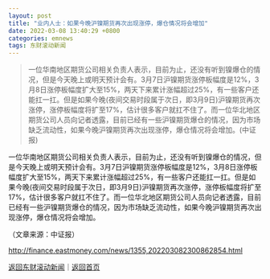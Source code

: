 ```yaml
---
layout: post
title: "业内人士：如果今晚沪镍期货再次出现涨停，爆仓情况将会增加"
date: 2022-03-08 13:40:29 +0800
categories: emnews
tags: 东财滚动新闻
---
```

> 一位华南地区期货公司相关负责人表示，目前为止，还没有听到镍爆仓的情况，但是今天晚上或明天预计会有。3月7日沪镍期货涨停板幅度是12%，3月8日涨停板幅度扩大至15%，两天下来累计涨幅超过25%，有一些客户还能扛一扛。但是如果今晚(夜间交易时段属于次日，即3月9日)沪镍期货再次涨停，涨停板幅度将扩至17%，估计很多客户就扛不住了。而一位华北地区期货公司人员向记者透露，目前已经有一些沪镍期货爆仓的情况，因为市场缺乏流动性，如果今晚沪镍期货再次出现涨停，爆仓情况将会增加。(中证报)

<p>一位华南地区期货公司相关负责人表示，目前为止，还没有听到镍爆仓的情况，但是今天晚上或明天预计会有。3月7日沪镍期货涨停板幅度是12%，3月8日涨停板幅度扩大至15%，两天下来累计涨幅超过25%，有一些客户还能扛一扛。但是如果今晚(夜间交易时段属于次日，即3月9日)沪镍期货再次涨停，涨停板幅度将扩至17%，估计很多客户就扛不住了。而一位华北地区期货公司人员向记者透露，目前已经有一些沪镍期货爆仓的情况，因为市场缺乏流动性，如果今晚沪镍期货再次出现涨停，爆仓情况将会增加。</p><p class="em_media">（文章来源：中证报）</p>

<http://finance.eastmoney.com/news/1355,202203082300862854.html>

[返回东财滚动新闻](//finews.withounder.com/emnews/)｜[返回首页](//finews.withounder.com/)